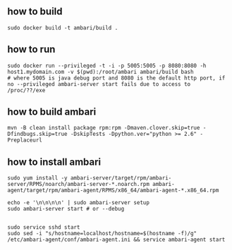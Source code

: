 how to build
--------------------

```
sudo docker build -t ambari/build .
```

how to run
--------------------

```
sudo docker run --privileged -t -i -p 5005:5005 -p 8080:8080 -h host1.mydomain.com -v $(pwd):/root/ambari ambari/build bash
# where 5005 is java debug port and 8080 is the default http port, if no --privileged ambari-server start fails due to access to /proc/??/exe
```

how to build ambari
----------------------------

```
mvn -B clean install package rpm:rpm -Dmaven.clover.skip=true -Dfindbugs.skip=true -DskipTests -Dpython.ver="python >= 2.6" -Preplaceurl
```

how to install ambari
----------------------------

```
sudo yum install -y ambari-server/target/rpm/ambari-server/RPMS/noarch/ambari-server-*.noarch.rpm ambari-agent/target/rpm/ambari-agent/RPMS/x86_64/ambari-agent-*.x86_64.rpm

echo -e '\n\n\n\n' | sudo ambari-server setup
sudo ambari-server start # or --debug


sudo service sshd start
sudo sed -i "s/hostname=localhost/hostname=$(hostname -f)/g" /etc/ambari-agent/conf/ambari-agent.ini && service ambari-agent start
```

